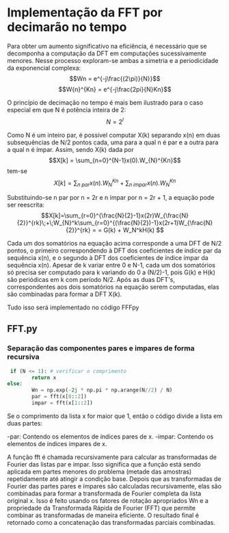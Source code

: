 # Implementação da FFT por decimarão no tempo
Para obter um aumento significativo na eficiência, é necessário que se decomponha a computação da DFT em computações sucessivamente menores.
Nesse processo exploram-se ambas a simetria e a periodicidade da exponencial complexa:
$$Wn = e^{-j\frac{(2\pi)}{N}}$$
$$W{n}^{Kn} = e^{-j\frac{2pi}{N}Kn}$$

O princípio de decimação no tempo é mais bem ilustrado para o caso especial em que N é potência inteira de 2:
$$N = 2^l$$

Como N é um inteiro par, é possível computar X(k) separando x(n) em duas subsequências de N/2 pontos cada, uma para a qual n é par e a outra para a qual n é ímpar. Assim, sendo X(k) dada por
$$X[k] = \sum_{n=0}^{N-1}x(0).W_{N}^{Kn}$$
tem-se
$$X[k] = \sum_{n\;par}x(n).W_{N}^{Kn}\;+\;\sum_{n\;impar}x(n).W_{N}^{Kn}$$

Substituindo-se n par por n = 2r e n ímpar por n = 2r + 1, a equação pode ser reescrita:
$$X[k]=\sum_{r=0}^{\frac{N}{2}-1}x(2r)W_{\frac{N}{2}}^{rk}\;+\;W_{N}^k\sum_{r=0}^{(\frac{N}{2})-1}x(2r+1)W_{\frac{N}{2}}^{rk} = = G(k) + W_N^kH(k)
$$

Cada um dos somatórios na equação acima corresponde a uma DFT de N/2 pontos, o primeiro correspondendo à DFT dos coeficientes de índice par da sequência x(n), e o segundo à DFT dos coeficientes de índice ímpar da sequência x(n). Apesar de k variar entre 0 e N-1, cada um dos somatórios só precisa ser computado para k variando do 0 a (N/2)-1, pois G(k) e H(k) são periódicas em k com período N/2. Após as duas DFT's, correspondentes aos dois somatórios na equação serem computadas, elas são combinadas para formar a DFT X(k).

Tudo isso será implementado no código FFFpy

## FFT.py
### Separação das componentes pares e impares de forma recursiva
```python
 if (N <= 1): # verificar o comprimento 
        return x
else:
        Wn = np.exp(-2j * np.pi * np.arange(N//2) / N)
        par = fft(x[0::2])
        impar = fft(x[1::2])
```
Se o comprimento da lista x for maior que 1, então o código divide a lista em duas partes:

-par: Contendo os elementos de índices pares de x.
-impar: Contendo os elementos de índices ímpares de x.

A função fft é chamada recursivamente para calcular as transformadas de Fourier das listas par e impar. Isso significa que a função está sendo aplicada em partes menores do problema (metade das amostras) repetidamente até atingir a condição base. Depois que as transformadas de Fourier das partes pares e ímpares são calculadas recursivamente, elas são combinadas para formar a transformada de Fourier completa da lista original x. Isso é feito usando os fatores de rotação apropriados Wn e a propriedade da Transformada Rápida de Fourier (FFT) que permite combinar as transformadas de maneira eficiente.
O resultado final é retornado como a concatenação das transformadas parciais combinadas.
